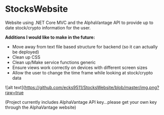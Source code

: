 # StocksWebsite
Website using .NET Core MVC and the AlphaVantage API to provide up to date stock/crypto information for the user.

<b>Additions I would like to make in the future:</b>
- Move away from text file based structure for backend (so it can actually be deployed)
- Clean up CSS 
- Clean up/Make service functions generic
- Ensure views work correctly on devices with different screen sizes
- Allow the user to change the time frame while looking at stock/crypto data

![alt text](https://github.com/ecks9511/StocksWebsite/blob/master/img.png?raw=true


(Project currently includes AlphaVantage API key...please get your own key through the AlphaVantage website)
